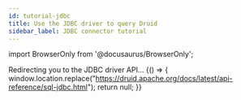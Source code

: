 ```yaml
---
id: tutorial-jdbc
title: Use the JDBC driver to query Druid
sidebar_label: JDBC connector tutorial
---
```


<!--
  ~ Licensed to the Apache Software Foundation (ASF) under one
  ~ or more contributor license agreements.  See the NOTICE file
  ~ distributed with this work for additional information
  ~ regarding copyright ownership.  The ASF licenses this file
  ~ to you under the Apache License, Version 2.0 (the
  ~ "License"); you may not use this file except in compliance
  ~ with the License.  You may obtain a copy of the License at
  ~
  ~   http://www.apache.org/licenses/LICENSE-2.0
  ~
  ~ Unless required by applicable law or agreed to in writing,
  ~ software distributed under the License is distributed on an
  ~ "AS IS" BASIS, WITHOUT WARRANTIES OR CONDITIONS OF ANY
  ~ KIND, either express or implied.  See the License for the
  ~ specific language governing permissions and limitations
  ~ under the License.
  -->

import BrowserOnly from '@docusaurus/BrowserOnly';

Redirecting you to the JDBC driver API...
<BrowserOnly>
      {() => {
        window.location.replace("https://druid.apache.org/docs/latest/api-reference/sql-jdbc.html");
        return null;
      }}
    </BrowserOnly>
